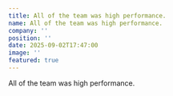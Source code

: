 ```yaml
---
title: All of the team was high performance.
name: All of the team was high performance.
company: ''
position: ''
date: 2025-09-02T17:47:00
image: ''
featured: true
---
```

All of the team was high performance.
